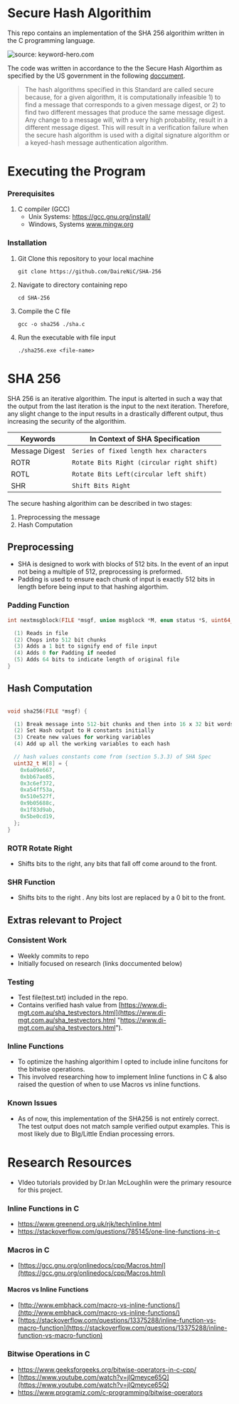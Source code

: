 # Secure Hash Algorithim 

This repo contains an implementation of the SHA 256 algorithim written in the C programming language. 


![source: keyword-hero.com](https://keyword-hero.com/wp-content/uploads/2017/05/sha256-1.png)


The code was written in accordance to the the Secure Hash Algorthim as specified by the  US government in the following [doccument]([https://www.nist.gov/publications/secure-hash-standard](https://www.nist.gov/publications/secure-hash-standard)).


> The hash algorithms specified in this Standard are called secure because, for a given algorithm, it is computationally infeasible 1) to find a message that corresponds to a given message digest, or 2) to find two different messages that produce the same message digest. Any change to a message will, with a very high probability, result in a different message digest. This will result in a verification failure when the secure hash algorithm is used with a digital signature algorithm or a keyed-hash message authentication algorithm.

# Executing the Program 
### Prerequisites
1. C compiler (GCC)
    - Unix Systems: https://gcc.gnu.org/install/
    - Windows, Systems  www.mingw.org

###  Installation
1.  Git Clone this repository to your local machine
	```git
	git clone https://github.com/DaireNiC/SHA-256
	```
2. Navigate to directory containing repo
	``` 
	cd SHA-256
	```
3. Compile the C file
	```
	gcc -o sha256 ./sha.c
	```
4. Run the executable with file input
	```
	./sha256.exe <file-name>
	```

# SHA 256
SHA 256 is an iterative algorithim. The input is alterted in such a way that the output from the last iteration is the input to the next iteration. Therefore, any slight change to the input results in a drastically different output, thus increasing the security of the algorithim.



|Keywords                           | In Context of SHA Specification|
|----------------|-------------------------------|
Message Digest|`Series of fixed length hex characters`            
|ROTR|`Rotate Bits Right (circular right shift)`|
|ROTL|`Rotate Bits Left(circular left shift)`|
|SHR|`Shift Bits Right`|



 The secure hashing algorithim can be described in two stages:

 1. Preprocessing the message
 2. Hash Computation 
## Preprocessing 
-  SHA is designed to work with blocks of 512 bits. In the event of an input not being a multiple of 512, preprocessing is preformed. 
- Padding is used to ensure each chunk of input is exactly 512 bits in length before being input to that hashing algorthim.

### Padding Function 

```c
int nextmsgblock(FILE *msgf, union msgblock *M, enum status *S, uint64_t *nobits) {

  (1) Reads in file
  (2) Chops into 512 bit chunks
  (3) Adds a 1 bit to signify end of file input
  (4) Adds 0 for Padding if needed 
  (5) Adds 64 bits to indicate length of original file
} 

```

##  Hash Computation 

```c

void sha256(FILE *msgf) {

  (1) Break message into 512-bit chunks and then into 16 x 32 bit words
  (2) Set Hash output to H constants initially
  (3) Create new values for working variables
  (4) Add up all the working variables to each hash 

  // hash values constants come from (section 5.3.3) of SHA Spec
  uint32_t H[8] = {
    0x6a09e667,
    0xbb67ae85,
    0x3c6ef372,
    0xa54ff53a,
    0x510e527f,
    0x9b05688c,
    0x1f83d9ab,
    0x5be0cd19,
  };
} 

```
### ROTR Rotate Right
- Shifts bits to the right, any bits that fall off come around to the front.
### SHR Function 
- Shifts bits to the right . Any bits lost are replaced by a 0 bit to the front. 


## Extras relevant to Project
### Consistent  Work
- Weekly commits to repo
- Initially focused on research (links doccumented below)
### Testing
- Test file(test.txt) included in the repo.
- Contains verified hash value from [https://www.di-mgt.com.au/sha_testvectors.html](https://www.di-mgt.com.au/sha_testvectors.html "https://www.di-mgt.com.au/sha_testvectors.html"). 
### Inline Functions
- To optimize the hashing algorithim I opted to include inline funcitons for the bitwise operations. 
- This involved researching how to implement Inline functions in C & also raised the question of when to use Macros vs inline functions.
### Known Issues 
- As of now, this implementation of the SHA256 is not entirely correct. The test output does not match sample verified output examples. This is most likely due to BIg/Little Endian processing errors. 

# Research Resources
-  VIdeo tutorials provided by Dr.Ian McLoughlin were the primary resource for this project.


### Inline Functions in C
- https://www.greenend.org.uk/rjk/tech/inline.html
- https://stackoverflow.com/questions/785145/one-line-functions-in-c
### Macros in C
- [https://gcc.gnu.org/onlinedocs/cpp/Macros.html](https://gcc.gnu.org/onlinedocs/cpp/Macros.html)
#### Macros vs Inline Functions
- [http://www.embhack.com/macro-vs-inline-functions/](http://www.embhack.com/macro-vs-inline-functions/)
- [https://stackoverflow.com/questions/13375288/inline-function-vs-macro-function](https://stackoverflow.com/questions/13375288/inline-function-vs-macro-function)
### Bitwise Operations in C 
- https://www.geeksforgeeks.org/bitwise-operators-in-c-cpp/
- [https://www.youtube.com/watch?v=jlQmeyce65Q](https://www.youtube.com/watch?v=jlQmeyce65Q)
- https://www.programiz.com/c-programming/bitwise-operators



